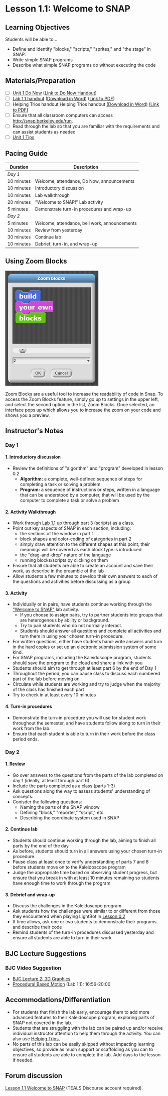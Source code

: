 <!-- rmarkdown v1 -->
# Lesson 1.1: Welcome to SNAP

## Learning Objectives

Students will be able to...

* Define and identify "blocks," "scripts," "sprites," and "the stage" in SNAP.
* Write simple SNAP programs
* Describe what simple SNAP programs do without executing the code

## Materials/Preparation

* [ ] [Unit 1 Do Now](do_now_11.md) ([Link to Do Now Handout](https://github.com/TEALSK12/introduction-to-computer-science/raw/master/Unit%201%20PDF/Do_Now_11_Coordinate_Review.pdf))
* [ ] [Lab 1.1 handout](lab_11.md) ([Download in Word](https://github.com/TEALSK12/introduction-to-computer-science/raw/master/Unit%201%20Word/Lab%201.1%20Welcome%20To%20SNAP.docx)) ([Link to PDF](https://github.com/TEALSK12/introduction-to-computer-science/raw/master/Unit%201%20PDF/Lab%201.1%20Welcome%20To%20SNAP.pdf))
* [ ] Helping Trios handout Helping Trios handout [(Download in Word)](https://github.com/TEALSK12/introduction-to-computer-science/raw/master/Unit%201%20Word/Helping%20Trios.docx) [(Link to PDF)](https://github.com/TEALSK12/introduction-to-computer-science/raw/master/Unit%201%20PDF/Helping%20Trios.pdf)
* [ ] Ensure that all classroom computers can access <http://snap.berkeley.edu/run>.
* [ ] Read through the lab so that you are familiar with the requirements and can assist students as needed
* [ ] [Unit 1 Tips](unit_1_tips.md)

## Pacing Guide

| Duration   | Description                                   |
| ---------- | --------------------------------------------- |
| _Day 1_    |                                               |
| 10 minutes  | Welcome, attendance, Do Now, announcements |
| 10 minutes | Introductory discussion                       |
| 10 minutes | Lab walkthrough                               |
| 20 minutes | "Welcome to SNAP!" Lab activity               |
| 5 minutes | Demonstrate turn-in procedures and wrap-up    |
| _Day 2_    |                                               |
| 5 minutes  | Welcome, attendance, bell work, announcements |
| 10 minutes | Review from yesterday                         |
| 30 minutes | Continue lab                                  |
| 10 minutes | Debrief, turn-in, and wrap-up                 |

## Using Zoom Blocks

![Zoom Blocks](ZoomBlocks.PNG "Zoom Block")

Zoom Blocks are a useful tool to increase the readability of code in Snap. To access the Zoom Blocks feature, simply go up to settings in the upper left, and select the second option in the list, Zoom Blocks. Once selected, an interface pops up which allows you to increase the zoom on your code and shows you a preview.

## Instructor's Notes

### Day 1

#### 1. Introductory discussion

* Review the definitions of "algorithm" and "program" developed in lesson 0.2
  * **Algorithm:** a complete, well-defined sequence of steps for completing a task or solving a problem
  * **Program:** a sequence of instructions or steps, written in a language that can be understood by a computer, that will be used by the computer to complete a task or solve a problem

#### 2.  Activity Walkthrough

* Work through [Lab 1.1](lab_11.md) up through part 3 (scripts) as a class.
* Point out key aspects of SNAP in each section, including:
  * the sections of the window in part 1
  * block shapes and color-coding of categories in part 2
  * simply draw attention to the different shapes at this point; their meanings will be covered as each block type is introduced
  * the "drag-and-drop" nature of the language
  * running blocks/scripts by clicking on them
* Ensure that all students are able to create an account and save their work, as describe in the preamble of the lab
* Allow students a few minutes to develop their own answers to each of the questions and activities before discussing as a group

#### 3.  Activity

* Individually or in pairs, have students continue working through the ["Welcome to SNAP"](lab_11.md) lab activity.  
  * If you choose to assign pairs, try to partner students into groups that are heterogenous by ability or background.
  * Try to pair students who do not normally interact.
  * Students should answer all questions and complete all activities and turn them in using your chosen turn-in procedure.
* For written questions, either have students hand-write answers and turn in the hard copies or set up an electronic submission system of some kind.
* For SNAP programs, including the Kaleidoscope program, students should save the program to the cloud and share a link with you
* Students should aim to get through at least part 6 by the end of Day 1
* Throughout the period, you can pause class to discuss each numbered part of the lab before moving on
* Circulate while students are working and try to judge when the majority of the class has finished each part
* Try to check in at least every 10 minutes

#### 4.  Turn-in procedures

* Demonstrate the turn-in procedure you will use for student work throughout the semester, and have students follow along to turn in their work from the lab.
* Ensure that each student is able to turn in their work before the class period ends.

### Day 2

#### 1.  Review

* Go over answers to the questions from the parts of the lab completed on day 1 (ideally, at least through part 6)
* Include the parts completed as a class (parts 1-3)
* Ask questions along the way to assess students' understanding of concepts.  
* Conisder the following questions:
  * Naming the parts of the SNAP window
  * Defining "block," "reporter," "script," etc.
  * Describing the coordinate system used in SNAP

#### 2.  Continue lab

* Students should continue working through the lab, aiming to finish all parts by the end of the day
* As before, students should turn in all answers using your chosen turn-in procedure.
* Pause class at least once to verify understanding of parts 7 and 8 before students move on to the Kaleidoscope program
* Judge the appropriate time based on observing student progress, but ensure that you break in with at least 10 minutes remaining so students have enough time to work through the program

#### 3.  Debrief and wrap-up

* Discuss the challenges in the Kaleidoscope program
* Ask students how the challenges were similar to or different from those they encountered when playing LightBot in [Lesson 0.2](lesson_02.md)
* If time allows, ask one or two students to demonstrate their programs and describe their code
* Remind students of the turn-in procedures discussed yesterday and ensure all students are able to turn in their work

## BJC Lecture Suggestions

### BJC Video Suggestion

* [BJC Lecture 2: 3D Graphics](http://www.youtube.com/watch?v=q2UMQaoW30U&t=16m50s)
* [Procedural Based Motion]( http://www.youtube.com/watch?v=q2UMQaoW30U&t=16m50s ) (Lab 1.1): 16:56-20:00

## Accommodations/Differentiation

* For students that finish the lab early, encourage them to add more advanced features to their Kaleidoscope program, exploring parts of SNAP not covered in the lab.
* Students that are struggling with the lab can be paired up and/or receive individual instructor attention to help them through the activity.  You can also use [Helping Trios.](https://github.com/TEALSK12/introduction-to-computer-science/raw/master/Unit%201%20PDF/Helping%20Trios.pdf)
* No parts of this lab can be easily skipped without impacting learning objectives, so provide as much support or scaffolding as you can to ensure all students are able to complete the lab.  Add days to the lesson if needed.

## Forum discussion

[Lesson 1.1 Welcome to SNAP](http://forums.tealsk12.org/c/unit-1-snap-basics/lesson-1-1-welcome-to-snap) (TEALS Discourse account required).
